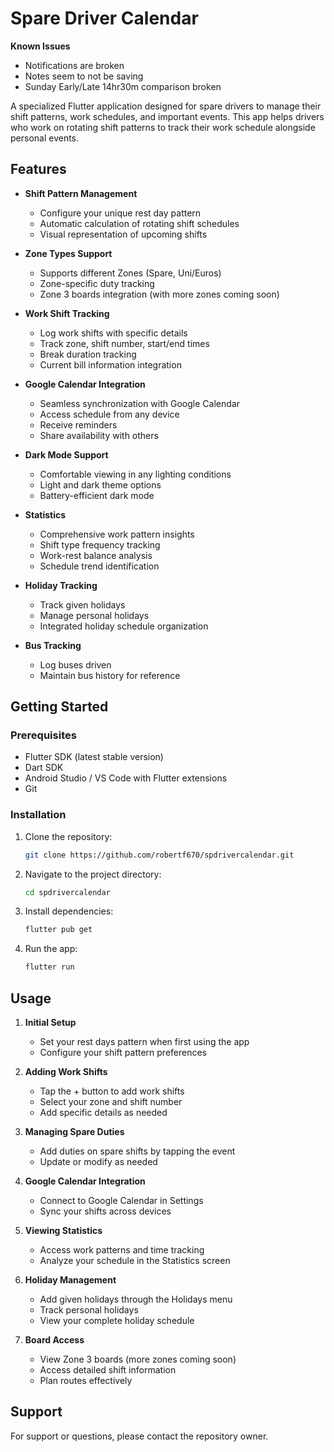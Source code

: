 # Spare Driver Calendar

**Known Issues**
- Notifications are broken
- Notes seem to not be saving
- Sunday Early/Late 14hr30m comparison broken

A specialized Flutter application designed for spare drivers to manage their shift patterns, work schedules, and important events. This app helps drivers who work on rotating shift patterns to track their work schedule alongside personal events.

## Features

- **Shift Pattern Management**
  - Configure your unique rest day pattern
  - Automatic calculation of rotating shift schedules
  - Visual representation of upcoming shifts

- **Zone Types Support**
  - Supports different Zones (Spare, Uni/Euros)
  - Zone-specific duty tracking
  - Zone 3 boards integration (with more zones coming soon)

- **Work Shift Tracking**
  - Log work shifts with specific details
  - Track zone, shift number, start/end times
  - Break duration tracking
  - Current bill information integration

- **Google Calendar Integration**
  - Seamless synchronization with Google Calendar
  - Access schedule from any device
  - Receive reminders
  - Share availability with others

- **Dark Mode Support**
  - Comfortable viewing in any lighting conditions
  - Light and dark theme options
  - Battery-efficient dark mode

- **Statistics**
  - Comprehensive work pattern insights
  - Shift type frequency tracking
  - Work-rest balance analysis
  - Schedule trend identification

- **Holiday Tracking**
  - Track given holidays
  - Manage personal holidays
  - Integrated holiday schedule organization

- **Bus Tracking**
  - Log buses driven
  - Maintain bus history for reference

## Getting Started

### Prerequisites

- Flutter SDK (latest stable version)
- Dart SDK
- Android Studio / VS Code with Flutter extensions
- Git

### Installation

1. Clone the repository:
   ```bash
   git clone https://github.com/robertf670/spdrivercalendar.git
   ```

2. Navigate to the project directory:
   ```bash
   cd spdrivercalendar
   ```

3. Install dependencies:
   ```bash
   flutter pub get
   ```

4. Run the app:
   ```bash
   flutter run
   ```

## Usage

1. **Initial Setup**
   - Set your rest days pattern when first using the app
   - Configure your shift pattern preferences

2. **Adding Work Shifts**
   - Tap the + button to add work shifts
   - Select your zone and shift number
   - Add specific details as needed

3. **Managing Spare Duties**
   - Add duties on spare shifts by tapping the event
   - Update or modify as needed

4. **Google Calendar Integration**
   - Connect to Google Calendar in Settings
   - Sync your shifts across devices

5. **Viewing Statistics**
   - Access work patterns and time tracking
   - Analyze your schedule in the Statistics screen

6. **Holiday Management**
   - Add given holidays through the Holidays menu
   - Track personal holidays
   - View your complete holiday schedule

7. **Board Access**
   - View Zone 3 boards (more zones coming soon)
   - Access detailed shift information
   - Plan routes effectively

## Support

For support or questions, please contact the repository owner.
